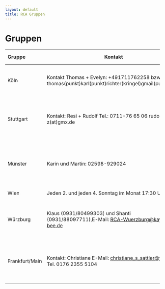 ```yaml
---
layout: default
title: RCA Gruppen
---
```

# Gruppen

| Gruppe | Kontakt | Termin (Stand Dezember 2014) |
|:------ | ------- | ---------------------------: |
| Köln | Kontakt Thomas + Evelyn: +491711762258 bzw. thomas(punkt)karl(punkt)richter(kringel)gmail(punkt)com |jeden 1. Samstag im Monat 18:00 bis 20:00 Uhr in der KISS-Köln, Marsilstein 4-6, Nähe Neumarkt |
| Stuttgart | Kontakt: Resi + Rudolf Tel.: 0711-76 65 06 rudolf-z(at)gmx.de | 3. Sonntag im Monat 19:00 - 21:00 Uhr Treffpunkt:RCA Stuttgart AWO-Begegnungsstätte Raum 3 70188 Stuttgart |
| Münster | Karin und Martin: 02598-929024 | Jeden 2. Samstag im Monat 16:00 bis 18:00 Uhr in der                                         Selbsthilfe-Kontaktstelle des Paritätischen Zentrums, Dahlweg 112, 48153 Münster |
| Wien | Jeden 2. und jeden 4. Sonntag im Monat 17:30 Uhr | 1230 Wien, Ziedlergasse 14 |
| Würzburg | Klaus (0931/80499303) und Shanti (0931/88097711),E-Mail: RCA-Wuerzburg@kay-bee.de | 3. Samstag im Monat 17:00 bis 19:00 Uhr im Selbsthilfehaus Würzburg, Scanzonistr. 4, 97080 Würzburg |
| Frankfurt/Main | Kontakt: Christiane E-Mail: christiane_s_sattler@web.de , Tel. 0176 2355 5104 | Im Oktober ist der Termin am 31.10. von 10:30 bis 12:00 Uhr.Ort:  Selbsthilfekontaktstelle in der Jahnstraße 49 in Frankfurt/Main |
